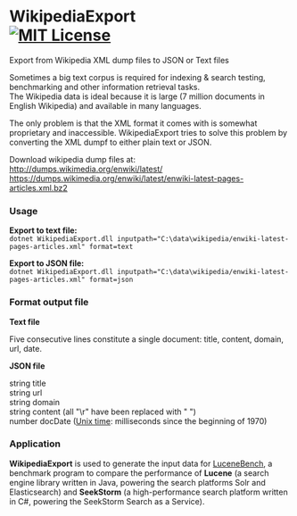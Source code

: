 WikipediaExport<br> 
[![MIT License](https://img.shields.io/github/license/wolfgarbe/wikipediaexport.png)](https://github.com/wolfgarbe/WikipediaExport/blob/master/LICENSE)
========
Export from Wikipedia XML dump files to JSON or Text files

Sometimes a big text corpus is required for indexing & search testing, benchmarking and other information retrieval tasks.<br>
The Wikipedia data is ideal because it is large (7 million documents in English Wikipedia) and available in many languages.

The only problem is that the XML format it comes with is somewhat proprietary and inaccessible. WikipediaExport tries to solve this problem by converting the XML dumpf to either plain text or JSON.

Download wikipedia dump files at: <br>
http://dumps.wikimedia.org/enwiki/latest/    
https://dumps.wikimedia.org/enwiki/latest/enwiki-latest-pages-articles.xml.bz2

### Usage 

**Export to text file:**<br>
`dotnet WikipediaExport.dll inputpath="C:\data\wikipedia/enwiki-latest-pages-articles.xml" format=text`

**Export to JSON file:**<br>
`dotnet WikipediaExport.dll inputpath="C:\data\wikipedia/enwiki-latest-pages-articles.xml" format=json`

### Format output file 

**Text file**

Five consecutive lines constitute a single document: title, content, domain, url, date.

**JSON file**

string title<br>
string url<br>
string domain<br>
string content  (all "\r" have been replaced with " ")<br>
number docDate  ([Unix time](https://en.wikipedia.org/wiki/Unix_time): milliseconds since the beginning of 1970)<br>

### Application 

**WikipediaExport** is used to generate the input data for [LuceneBench](https://github.com/wolfgarbe/LuceneBench), a benchmark program to compare the performance of **Lucene** (a search engine library written in Java, powering the search platforms Solr and Elasticsearch) and **SeekStorm** (a high-performance search platform written in C#, powering the SeekStorm Search as a Service).

